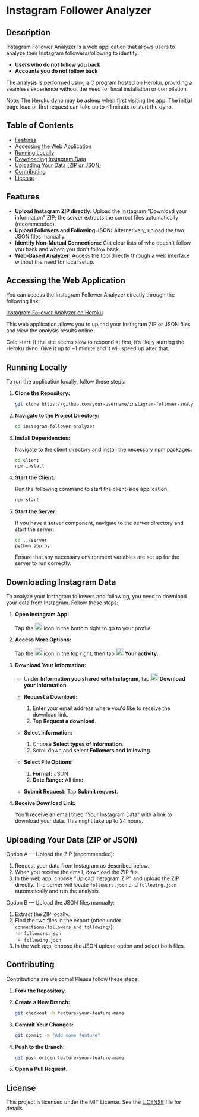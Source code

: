 # Instagram Follower Analyzer

## Description

Instagram Follower Analyzer is a web application that allows users to analyze their Instagram followers/following to identify:

- **Users who do not follow you back**
- **Accounts you do not follow back**

The analysis is performed using a C program hosted on Heroku, providing a seamless experience without the need for local installation or compilation.

Note: The Heroku dyno may be asleep when first visiting the app. The initial page load or first request can take up to ~1 minute to start the dyno.

## Table of Contents

- [Features](#features)
- [Accessing the Web Application](#accessing-the-web-application)
- [Running Locally](#running-locally)
- [Downloading Instagram Data](#downloading-instagram-data)
- [Uploading Your Data (ZIP or JSON)](#uploading-your-data-zip-or-json)
- [Contributing](#contributing)
- [License](#license)

## Features

- **Upload Instagram ZIP directly:** Upload the Instagram "Download your information" ZIP; the server extracts the correct files automatically (recommended).
- **Upload Followers and Following JSON:** Alternatively, upload the two JSON files manually.
- **Identify Non-Mutual Connections:** Get clear lists of who doesn't follow you back and whom you don't follow back.
- **Web-Based Analyzer:** Access the tool directly through a web interface without the need for local setup.

## Accessing the Web Application

You can access the Instagram Follower Analyzer directly through the following link:

[Instagram Follower Analyzer on Heroku](https://instagram-checker-b38e2b3eb69a.herokuapp.com/)

This web application allows you to upload your Instagram ZIP or JSON files and view the analysis results online.

Cold start: If the site seems slow to respond at first, it’s likely starting the Heroku dyno. Give it up to ~1 minute and it will speed up after that.

## Running Locally

To run the application locally, follow these steps:

1. **Clone the Repository:**

   ```bash
   git clone https://github.com/your-username/instagram-follower-analyzer.git
   ```

2. **Navigate to the Project Directory:**

   ```bash
   cd instagram-follower-analyzer
   ```

3. **Install Dependencies:**

   Navigate to the client directory and install the necessary npm packages:

   ```bash
   cd client
   npm install
   ```

4. **Start the Client:**

   Run the following command to start the client-side application:

   ```bash
   npm start
   ```

5. **Start the Server:**

   If you have a server component, navigate to the server directory and start the server:

   ```bash
   cd ../server
   python app.py
   ```

   Ensure that any necessary environment variables are set up for the server to run correctly.

## Downloading Instagram Data

To analyze your Instagram followers and following, you need to download your data from Instagram. Follow these steps:

1. **Open Instagram App:**

   Tap the <img alt="profile" src="https://static.xx.fbcdn.net/assets/?revision=1946921019013361&amp;name=instagram-user-profile&amp;density=1" width="20"/> icon in the bottom right to go to your profile.

2. **Access More Options:**

   Tap the <img alt="more options" src="https://static.xx.fbcdn.net/assets/?revision=1946921019013361&amp;name=instagram-hamburger-ios&amp;density=1" width="20"/> icon in the top right, then tap <img alt="activity controls" src="https://static.xx.fbcdn.net/assets/?revision=1946921019013361&amp;name=instagram-youractivity-shared&amp;density=1" width="20"/> **Your activity**.

3. **Download Your Information:**

   - Under **Information you shared with Instagram**, tap <img alt="download your information" src="https://static.xx.fbcdn.net/assets/?revision=1946921019013361&amp;name=instagram-downloadinformation-shared&amp;density=1" width="20"/> **Download your information**.
   
   - **Request a Download:**
     1. Enter your email address where you'd like to receive the download link.
     2. Tap **Request a download**.

   - **Select Information:**
     1. Choose **Select types of information**.
     2. Scroll down and select **Followers and following**.

   - **Select File Options:**
     1. **Format:** JSON
     2. **Date Range:** All time

   - **Submit Request:**
     Tap **Submit request**.

4. **Receive Download Link:**

   You'll receive an email titled "Your Instagram Data" with a link to download your data. This might take up to 24 hours.

## Uploading Your Data (ZIP or JSON)

Option A — Upload the ZIP (recommended):

1. Request your data from Instagram as described below.
2. When you receive the email, download the ZIP file.
3. In the web app, choose "Upload Instagram ZIP" and upload the ZIP directly. The server will locate `followers.json` and `following.json` automatically and run the analysis.

Option B — Upload the JSON files manually:

1. Extract the ZIP locally.
2. Find the two files in the export (often under `connections/followers_and_following/`):
   - `followers.json`
   - `following.json`
3. In the web app, choose the JSON upload option and select both files.

## Contributing

Contributions are welcome! Please follow these steps:

1. **Fork the Repository.**

2. **Create a New Branch:**

   ```bash
   git checkout -b feature/your-feature-name
   ```

3. **Commit Your Changes:**

   ```bash
   git commit -m "Add some feature"
   ```

4. **Push to the Branch:**

   ```bash
   git push origin feature/your-feature-name
   ```

5. **Open a Pull Request.**

## License

This project is licensed under the MIT License. See the [LICENSE](LICENSE) file for details.
